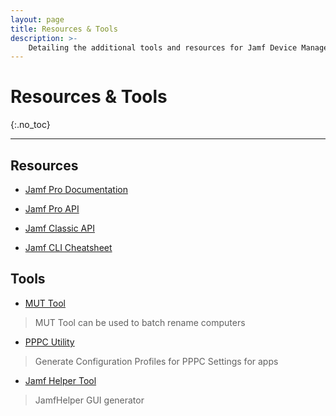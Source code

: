 ```yaml
---
layout: page
title: Resources & Tools
description: >-
    Detailing the additional tools and resources for Jamf Device Management
---
```


# Resources & Tools
{:.no_toc}

<!-- ## Table of contents
{: .no_toc .text-delta } -->

<!-- 1. TOC
{:toc} -->

---

## Resources
* [Jamf Pro Documentation](https://learn.jamf.com/en-US/bundle/jamf-pro-documentation-current/page/Jamf_Pro_Documentation.html)

* [Jamf Pro API](https://cbeit.jamfcloud.com/api/doc/)

* [Jamf Classic API](https://cbeit.jamfcloud.com/classicapi/doc/)

* [Jamf CLI Cheatsheet](https://www.zoocoup.org/casper/jamf_cheatsheet.pdf)

## Tools

* [MUT Tool](https://apps.apple.com/us/app/mut/id1133234759?mt=12)
> MUT Tool can be used to batch rename computers

* [PPPC Utility](https://github.com/jamf/PPPC-Utility)
> Generate Configuration Profiles for PPPC Settings for apps

* [Jamf Helper Tool](https://github.com/BIG-RAT/jhc)
> JamfHelper GUI generator 
